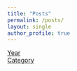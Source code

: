 ```yaml
---
title: "Posts"
permalink: /posts/
layout: single
author_profile: true
---
```


<a href = "/year-archive/">Year</a><br>
<a href = "/category-archive/">Category</a><br>